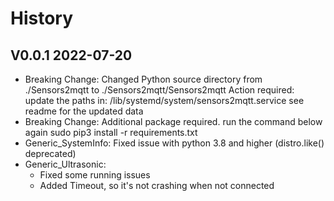 # History
## V0.0.1  2022-07-20
- Breaking Change: Changed Python source directory from ./Sensors2mqtt to ./Sensors2mqtt/Sensors2mqtt
  Action required: update the paths in:  /lib/systemd/system/sensors2mqtt.service see readme for the updated data
- Breaking Change: Additional package required.  run the command below again
  sudo pip3 install -r requirements.txt  
- Generic_SystemInfo: Fixed issue with python 3.8 and higher   (distro.like() deprecated)
- Generic_Ultrasonic: 
    - Fixed some running issues
	- Added Timeout, so it's not crashing when not connected
 